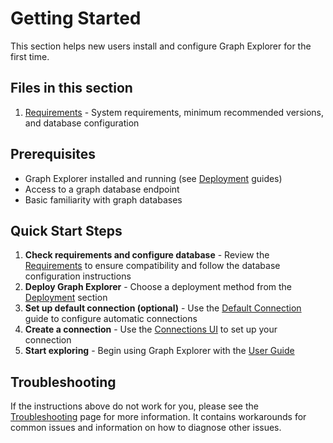 # Getting Started

This section helps new users install and configure Graph Explorer for the first
time.

## Files in this section

1. [Requirements](requirements.md) - System requirements, minimum recommended
   versions, and database configuration

## Prerequisites

- Graph Explorer installed and running (see [Deployment](../deployment/) guides)
- Access to a graph database endpoint
- Basic familiarity with graph databases

## Quick Start Steps

1. **Check requirements and configure database** - Review the
   [Requirements](requirements.md) to ensure compatibility and follow the
   database configuration instructions
2. **Deploy Graph Explorer** - Choose a deployment method from the
   [Deployment](../deployment/) section
3. **Set up default connection (optional)** - Use the
   [Default Connection](../user-guide/default-connection.md) guide to configure
   automatic connections
4. **Create a connection** - Use the
   [Connections UI](../user-guide/connections.md) to set up your connection
5. **Start exploring** - Begin using Graph Explorer with the
   [User Guide](../user-guide/)

## Troubleshooting

If the instructions above do not work for you, please see the
[Troubleshooting](../troubleshooting/) page for more information. It contains
workarounds for common issues and information on how to diagnose other issues.
